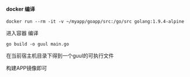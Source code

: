 #### docker 编译

```
docker run --rm -it -v ~/myapp/goapp/src:/go/src golang:1.9.4-alpine 
```

进入容器 编译 
```
go build -o guul main.go

```


在当前宿主机目录下得到一个guul的可执行文件

构建APP镜像即可



